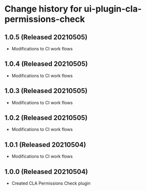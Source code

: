 # Change history for ui-plugin-cla-permissions-check

## 1.0.5 (Released 20210505)

* Modifications to CI work flows

## 1.0.4 (Released 20210505)

* Modifications to CI work flows

## 1.0.3 (Released 20210505)

* Modifications to CI work flows

## 1.0.2 (Released 20210505)

* Modifications to CI work flows

## 1.0.1 (Released 20210504)

* Modifications to CI work flows

## 1.0.0 (Released 20210504)

* Created CLA Permissions Check plugin
